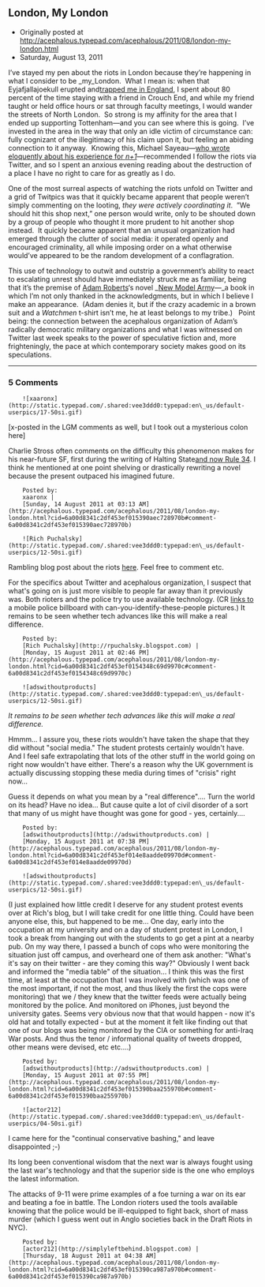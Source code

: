 ## London, My London

 * Originally posted at http://acephalous.typepad.com/acephalous/2011/08/london-my-london.html
 * Saturday, August 13, 2011



I’ve stayed my pen about the riots in London because they’re happening in what I consider to be _my_London.  What I mean is: when that Eyjafjallajoekull erupted and[trapped me in England](http://acephalous.typepad.com/acephalous/2010/04/i-have-run-away-to-england-i-have.html), I spent about 80 percent of the time staying with a friend in Crouch End, and while my friend taught or held office hours or sat through faculty meetings, I would wander the streets of North London.  So strong is my affinity for the area that I ended up supporting Tottenham—and you can see where this is going.  I’ve invested in the area in the way that only an idle victim of circumstance can: fully cognizant of the illegitimacy of his claim upon it, but feeling an abiding connection to it anyway.  Knowing this, Michael Sayeau—[who wrote eloquently about his experience for _n+1_](http://nplusonemag.com/the-day-after)—recommended I follow the riots via Twitter, and so I spent an anxious evening reading about the destruction of a place I have no right to care for as greatly as I do.

One of the most surreal aspects of watching the riots unfold on Twitter and a grid of Twitpics was that it quickly became apparent that people weren’t simply commenting on the looting, _they were actively coordinating it_.  ”We should hit this shop next,” one person would write, only to be shouted down by a group of people who thought it more prudent to hit another shop instead.  It quickly became apparent that an unusual organization had emerged through the clutter of social media: it operated openly and encouraged criminality, all while imposing order on a what otherwise would’ve appeared to be the random development of a conflagration.

This use of technology to outwit and outstrip a government’s ability to react to escalating unrest should have immediately struck me as familiar, being that it’s the premise of [Adam Roberts](http://adamroberts.com/)‘s novel _[New Model Army](http://www.amazon.com/exec/obidos/ASIN/0575083638/diesekoschmar-20)—_a book in which I’m not only thanked in the acknowledgments, but in which I believe I make an appearance.  (Adam denies it, but if the crazy academic in a brown suit and a _Watchmen_ t-shirt isn’t me, he at least belongs to my tribe.)   Point being: the connection between the acephalous organization of Adam’s radically democratic military organizations and what I was witnessed on Twitter last week speaks to the power of speculative fiction and, more frighteningly, the pace at which contemporary society makes good on its speculations.

		

* * *

### 5 Comments 

		

                
[]()

	

		![xaaronx](http://static.typepad.com/.shared:vee3ddd0:typepad:en\_us/default-userpics/17-50si.gif)
	

	

		

[x-posted in the LGM comments as well, but I took out a mysterious colon here]  

Charlie Stross often comments on the difficulty this phenomenon makes for his near-future SF, first during the writing of Halting State[and now Rule 34](http://www.antipope.org/charlie/blog-static/2011/07/rule-34-moments.html). I think he mentioned at one point shelving or drastically rewriting a novel because the present outpaced his imagined future.

	

		Posted by:
		xaaronx |
		[Sunday, 14 August 2011 at 03:13 AM](http://acephalous.typepad.com/acephalous/2011/08/london-my-london.html?cid=6a00d8341c2df453ef015390aec728970b#comment-6a00d8341c2df453ef015390aec728970b)

[]()

	

		![Rich Puchalsky](http://static.typepad.com/.shared:vee3ddd0:typepad:en\_us/default-userpics/12-50si.gif)
	

	

		

Rambling blog post about the riots [here](http://rpuchalsky.blogspot.com/2011/08/riots.html).  Feel free to comment etc.

For the specifics about Twitter and acephalous organization, I suspect that what's going on is just more visible to people far away than it previously was.  Both rioters and the police try to use available technology.  (CR [links to](http://adswithoutproducts.com/2011/08/12/the-day-after/) a mobile police billboard with can-you-identify-these-people pictures.)  It remains to be seen whether tech advances like this will make a real difference.

	

		Posted by:
		[Rich Puchalsky](http://rpuchalsky.blogspot.com) |
		[Monday, 15 August 2011 at 02:46 PM](http://acephalous.typepad.com/acephalous/2011/08/london-my-london.html?cid=6a00d8341c2df453ef0154348c69d9970c#comment-6a00d8341c2df453ef0154348c69d9970c)

[]()

	

		![adswithoutproducts](http://static.typepad.com/.shared:vee3ddd0:typepad:en\_us/default-userpics/12-50si.gif)
	

	

		

_It remains to be seen whether tech advances like this will make a real difference._

Hmmm... I assure you, these riots wouldn't have taken the shape that they did without "social media." The student protests certainly wouldn't have. And I feel safe extrapolating that lots of the other stuff in the world going on right now wouldn't have either. There's a reason why the UK government is actually discussing stopping these media during times of "crisis" right now... 

Guess it depends on what you mean by a "real difference".... Turn the world on its head? Have no idea... But cause quite a lot of civil disorder of a sort that many of us might have thought was gone for good - yes, certainly.... 

	

		Posted by:
		[adswithoutproducts](http://adswithoutproducts.com) |
		[Monday, 15 August 2011 at 07:38 PM](http://acephalous.typepad.com/acephalous/2011/08/london-my-london.html?cid=6a00d8341c2df453ef014e8aadde09970d#comment-6a00d8341c2df453ef014e8aadde09970d)

[]()

	

		![adswithoutproducts](http://static.typepad.com/.shared:vee3ddd0:typepad:en\_us/default-userpics/12-50si.gif)
	

	

		

(I just explained how little credit I deserve for any student protest events over at Rich's blog, but I will take credit for one little thing. Could have been anyone else, this, but happened to be me... One day, early into the occupation at my university and on a day of student protest in London, I took a break from hanging out with the students to go get a pint at a nearby pub. On my way there, I passed a bunch of cops who were monitoring the situation just off campus, and overheard one of them ask another: "What's it's say on their twitter - are they coming this way?" Obviously I went back and informed the "media table" of the situation... I think this was the first time, at least at the occupation that I was involved with (which was one of the most important, if not the most, and thus likely the first the cops were monitoring) that we / they knew that the twitter feeds were actually being monitored by the police. And monitored on iPhones, just beyond the university gates. Seems very obvious now that that would happen - now it's old hat and totally expected - but at the moment it felt like finding out that one of our blogs was being monitored by the CIA or something for anti-Iraq War posts. And thus the tenor / informational quality of tweets dropped, other means were devised, etc etc....)     

	

		Posted by:
		[adswithoutproducts](http://adswithoutproducts.com) |
		[Monday, 15 August 2011 at 07:55 PM](http://acephalous.typepad.com/acephalous/2011/08/london-my-london.html?cid=6a00d8341c2df453ef015390baa255970b#comment-6a00d8341c2df453ef015390baa255970b)

[]()

	

		![actor212](http://static.typepad.com/.shared:vee3ddd0:typepad:en\_us/default-userpics/04-50si.gif)
	

	

		

I came here for the "continual conservative bashing," and leave disappointed ;-)

Its long been conventional wisdom that the next war is always fought using the last war's technology and that the superior side is the one who employs the latest information.

The attacks of 9-11 were prime examples of a foe turning a war on its ear and beating a foe in battle. The London rioters used the tools available knowing that the police would be ill-equipped to fight back, short of mass murder (which I guess went out in Anglo societies back in the Draft Riots in NYC).

	

		Posted by:
		[actor212](http://simplyleftbehind.blogspot.com) |
		[Thursday, 18 August 2011 at 04:38 AM](http://acephalous.typepad.com/acephalous/2011/08/london-my-london.html?cid=6a00d8341c2df453ef015390ca987a970b#comment-6a00d8341c2df453ef015390ca987a970b)

		

        